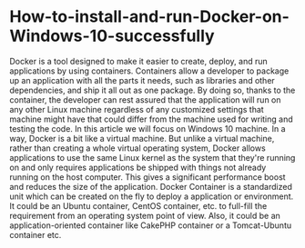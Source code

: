 # How-to-install-and-run-Docker-on-Windows-10-successfully

Docker is a tool designed to make it easier to create, deploy, and run applications by using containers. Containers allow a developer to package up an application with all the parts it needs, such as libraries and other dependencies, and ship it all out as one package. By doing so, thanks to the container, the developer can rest assured that the application will run on any other Linux machine regardless of any customized settings that machine might have that could differ from the machine used for writing and testing the code. In this article we will focus on Windows 10 machine.
In a way, Docker is a bit like a virtual machine. But unlike a virtual machine, rather than creating a whole virtual operating system, Docker allows applications to use the same Linux kernel as the system that they're running on and only requires applications be shipped with things not already running on the host computer. This gives a significant performance boost and reduces the size of the application. Docker Container is a standardized unit which can be created on the fly to deploy a application or environment. It could be an Ubuntu container, CentOS container, etc. to full-fill the requirement from an operating system point of view. Also, it could be an application-oriented container like CakePHP container or a Tomcat-Ubuntu container etc.
